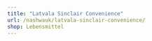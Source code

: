 ```yaml
---
title: "Latvala Sinclair Convenience"
url: /nashwauk/latvala-sinclair-convenience/
shop: Lebensmittel
---
```

